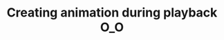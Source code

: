 ---
title: 'Creating animation during playback O_O'
redirect_to:
  - 'https://discuss.pencil2d.org/t/creating-animation-during-playback-o-o/1270'
---